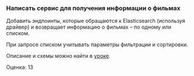 ### Написать сервис для получения информации о фильмах

Добавить эндпоинты, которые обращаются к Elasticsearch (используя драйвер) и возвращает информацию о фильмах – по одному или списком.

При запросе списком учитывать параметры фильтрации и сортировки.

Описание и схемы можно найти в [уроке](https://practicum.yandex.ru/learn/middle-python/courses/1aa47c6a-b72d-4fec-9b87-7cab5936285e/sprints/22645/topics/3d530ce1-6267-449a-ac4a-b9211908b52e/lessons/72f02cf6-ffff-41b7-8795-660a0c337856/).

Оценка: 13